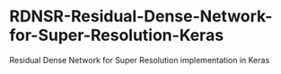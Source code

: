 # RDNSR-Residual-Dense-Network-for-Super-Resolution-Keras
Residual Dense Network for Super Resolution implementation in Keras 

